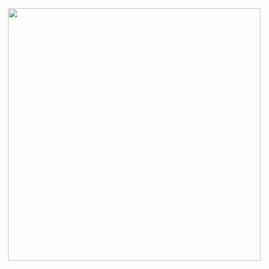 <div align="right"><img width="500" src="https://raw.githubusercontent.com/LfqGithub/LfqGithub.github.io/master/images/example.png"/></div>
<script src="https://gist.github.com/bb5eeb8170963617e1bbfbf7f97e732c.js"></script>

